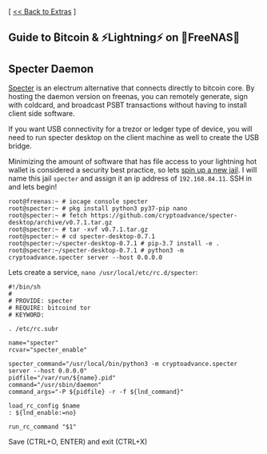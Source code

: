 [ [<< Back to Extras](https://github.com/seth586/guides/blob/master/FreeNAS/bitcoin/extras.md) ]

## Guide to ₿itcoin & ⚡Lightning️⚡ on 🦈FreeNAS🦈

## Specter Daemon
[Specter](https://github.com/cryptoadvance/specter-desktop) is an electrum alternative that connects directly to bitcoin core. By hosting the daemon version on freenas, you can remotely generate, sign with coldcard, and broadcast PSBT transactions without having to install client side software. 

If you want USB connectivity for a trezor or ledger type of device, you will need to run specter desktop on the client machine as well to create the USB bridge.

Minimizing the amount of software that has file access to your lightning hot wallet is considered a security best practice, so lets [spin up a new jail](https://github.com/seth586/guides/blob/master/FreeNAS/bitcoin/freenas_1_jail_creation.md). I will name this jail `specter` and assign it an ip address of `192.168.84.11`. SSH in and lets begin!

```
root@freenas:~ # iocage console specter
root@specter:~ # pkg install python3 py37-pip nano
root@specter:~ # fetch https://github.com/cryptoadvance/specter-desktop/archive/v0.7.1.tar.gz
root@specter:~ # tar -xvf v0.7.1.tar.gz
root@specter:~ # cd specter-desktop-0.7.1
root@specter:~/specter-desktop-0.7.1 # pip-3.7 install -e .
root@specter:~/specter-desktop-0.7.1 # python3 -m cryptoadvance.specter server --host 0.0.0.0
```

Lets create a service, `nano /usr/local/etc/rc.d/specter`:
```
#!/bin/sh
#
# PROVIDE: specter
# REQUIRE: bitcoind tor
# KEYWORD:

. /etc/rc.subr

name="specter"
rcvar="specter_enable"

specter_command="/usr/local/bin/python3 -m cryptoadvance.specter server --host 0.0.0.0"
pidfile="/var/run/${name}.pid"
command="/usr/sbin/daemon"
command_args="-P ${pidfile} -r -f ${lnd_command}"

load_rc_config $name
: ${lnd_enable:=no}

run_rc_command "$1"
```
Save (CTRL+O, ENTER) and exit (CTRL+X)

